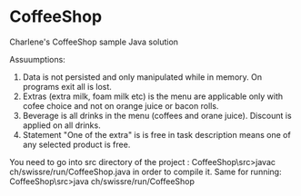 # CoffeeShop
Charlene's CoffeeShop sample Java solution

Assuumptions:

1. Data is not persisted and only manipulated while in memory. On programs exit all is lost.
2. Extras (extra milk, foam milk etc) is the menu are applicable only with cofee choice and not on orange juice or bacon rolls.
3. Beverage is all drinks in the menu (coffees and orane juice). Discount is applied on all drinks.
4. Statement "One of the extra" is is free in task description means one of any selected product is free.


You need to go into src directory of the project : CoffeeShop\src>javac ch/swissre/run/CoffeeShop.java
in order to compile it.
Same for running: CoffeeShop\src>java ch/swissre/run/CoffeeShop